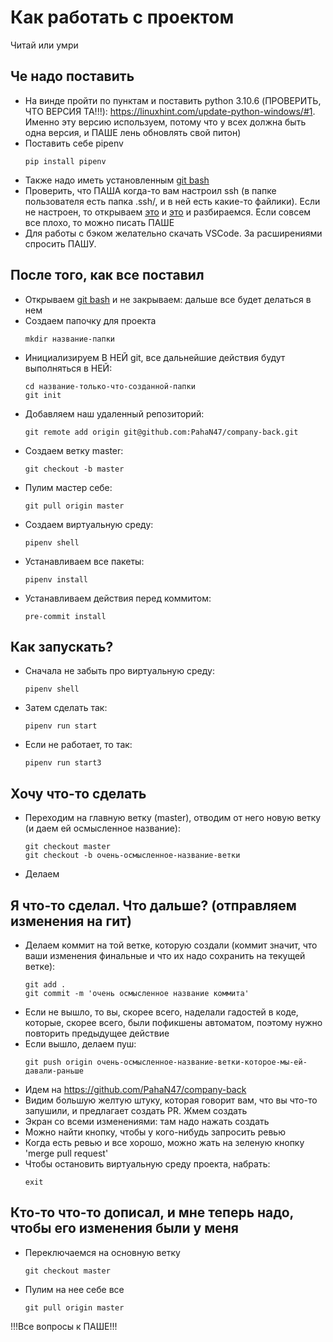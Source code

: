 # Как работать с проектом

Читай или умри

## Че надо поставить

- На винде пройти по пунктам и поставить python 3.10.6 (ПРОВЕРИТЬ, ЧТО ВЕРСИЯ ТА!!!): https://linuxhint.com/update-python-windows/#1.
  Именно эту версию используем, потому что у всех должна быть одна версия, и ПАШЕ лень обновлять свой питон)
- Поставить себе pipenv
  ```
  pip install pipenv
  ```
- Также надо иметь установленным [git bash](https://gitforwindows.org/)
- Проверить, что ПАША когда-то вам настроил ssh (в папке пользователя есть папка .ssh/, и в ней есть какие-то файлики). Если не настроен, то открываем [это](https://docs.github.com/en/authentication/connecting-to-github-with-ssh/generating-a-new-ssh-key-and-adding-it-to-the-ssh-agent?platform=windows) и [это](https://docs.github.com/en/authentication/connecting-to-github-with-ssh/adding-a-new-ssh-key-to-your-github-account) и разбираемся. Если совсем все плохо, то можно писать ПАШЕ
- Для работы с бэком желательно скачать VSCode. За расширениями спросить ПАШУ.

## После того, как все поставил

- Открываем [git bash](https://gitforwindows.org/) и не закрываем: дальше все будет делаться в нем
- Создаем папочку для проекта
  ```
  mkdir название-папки
  ```
- Инициализируем В НЕЙ git, все дальнейшие действия будут выполняться в НЕЙ:
  ```
  cd название-только-что-созданной-папки
  git init
  ```
- Добавляем наш удаленный репозиторий:
  ```
  git remote add origin git@github.com:PahaN47/company-back.git
  ```
- Создаем ветку master:
  ```
  git checkout -b master
  ```
- Пулим мастер себе:
  ```
  git pull origin master
  ```
- Создаем виртуальную среду:
  ```
  pipenv shell
  ```
- Устанавливаем все пакеты:
  ```
  pipenv install
  ```
- Устанавливаем действия перед коммитом:
  ```
  pre-commit install
  ```

## Как запускать?

- Сначала не забыть про виртуальную среду:
  ```
  pipenv shell
  ```
- Затем сделать так:
  ```
  pipenv run start
  ```
- Если не работает, то так:
  ```
  pipenv run start3
  ```

## Хочу что-то сделать

- Переходим на главную ветку (master), отводим от него новую ветку (и даем ей осмысленное название):
  ```
  git checkout master
  git checkout -b очень-осмысленное-название-ветки
  ```
- Делаем

## Я что-то сделал. Что дальше? (отправляем изменения на гит)

- Делаем коммит на той ветке, которую создали (коммит значит, что ваши изменения финальные и что их надо сохранить на текущей ветке):
  ```
  git add .
  git commit -m 'очень осмысленное название коммита'
  ```
- Если не вышло, то вы, скорее всего, наделали гадостей в коде, которые, скорее всего, были пофикшены автоматом, поэтому нужно повторить предыдущее действие
- Если вышло, делаем пуш:
  ```
  git push origin очень-осмысленное-название-ветки-которое-мы-ей-давали-раньше
  ```
- Идем на https://github.com/PahaN47/company-back
- Видим большую желтую штуку, которая говорит вам, что вы что-то запушили, и предлагает создать PR. Жмем создать
- Экран со всеми изменениями: там надо нажать создать
- Можно найти кнопку, чтобы у кого-нибудь запросить ревью
- Когда есть ревью и все хорошо, можно жать на зеленую кнопку 'merge pull request'
- Чтобы остановить виртуальную среду проекта, набрать:
  ```
  exit
  ```

## Кто-то что-то дописал, и мне теперь надо, чтобы его изменения были у меня

- Переключаемся на основную ветку
  ```
  git checkout master
  ```
- Пулим на нее себе все
  ```
  git pull origin master
  ```

!!!Все вопросы к ПАШЕ!!!
